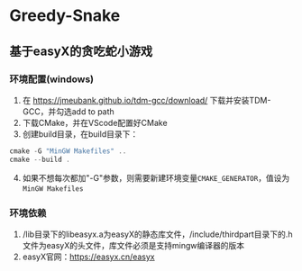 # Greedy-Snake

## 基于easyX的贪吃蛇小游戏

### 环境配置(windows)

1. 在 https://jmeubank.github.io/tdm-gcc/download/ 下载并安装TDM-GCC，并勾选add to path  
2. 下载CMake，并在VScode配置好CMake  
3. 创建build目录，在build目录下：  
```powershell
cmake -G "MinGW Makefiles" ..
cmake --build .
```  
4. 如果不想每次都加"-G"参数，则需要新建环境变量`CMAKE_GENERATOR`，值设为`MinGW Makefiles` 

### 环境依赖

1. /lib目录下的libeasyx.a为easyX的静态库文件，/include/thirdpart目录下的.h文件为easyX的头文件，库文件必须是支持mingw编译器的版本
2. easyX官网：https://easyx.cn/easyx
